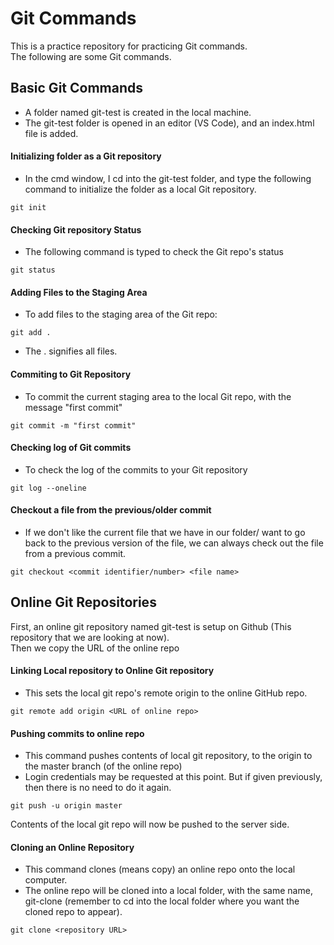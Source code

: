 # Git Commands
This is a practice repository for practicing Git commands. <br>
The following are some Git commands.

## Basic Git Commands
* A folder named git-test is created in the local machine.
* The git-test folder is opened in an editor (VS Code), and an index.html file is added.

#### Initializing folder as a Git repository
* In the cmd window, I cd into the git-test folder, and type the following command to initialize the folder as a local Git repository.
~~~~
git init
~~~~

#### Checking Git repository Status
* The following command is typed to check the Git repo's status
~~~~
git status
~~~~

#### Adding Files to the Staging Area
* To add files to the staging area of the Git repo:
~~~~
git add .
~~~~
* The . signifies all files.

#### Commiting to Git Repository
* To commit the current staging area to the local Git repo, with the message "first commit"
~~~~
git commit -m "first commit"
~~~~

#### Checking log of Git commits
* To check the log of the commits to your Git repository
~~~~
git log --oneline
~~~~


#### Checkout a file from the previous/older commit
* If we don't like the current file that we have in our folder/ want to go back to the previous version of the file, we can always check out the file from a previous commit.
~~~~
git checkout <commit identifier/number> <file name>
~~~~


## Online Git Repositories
First, an online git repository named git-test is setup on Github (This repository that we are looking at now). <br>
Then we copy the URL of the online repo

#### Linking Local repository to Online Git repository
* This sets the local git repo's remote origin to the online GitHub repo.
~~~~
git remote add origin <URL of online repo>
~~~~

#### Pushing commits to online repo
* This command pushes contents of local git repository, to the origin to the master branch (of the online repo)
* Login credentials may be requested at this point. But if given previously, then there is no need to do it again.
~~~~
git push -u origin master
~~~~
Contents of the local git repo will now be pushed to the server side.

#### Cloning an Online Repository
* This command clones (means copy) an online repo onto the local computer.
* The online repo will be cloned into a local folder, with the same name, git-clone (remember to cd into the local folder where you want the cloned repo to appear).
~~~~
git clone <repository URL>
~~~~
